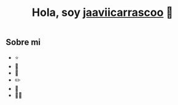 <div align="center">
    <h1 align="center">Hola, soy <a href="">jaaviicarrascoo</a> 👋</h1>
</div>
<img src="">

## Sobre mi

- ⭐ 
- 📲 
- 🎥 
- ✏️ 
- 📗 
- 🧑‍🏫 
